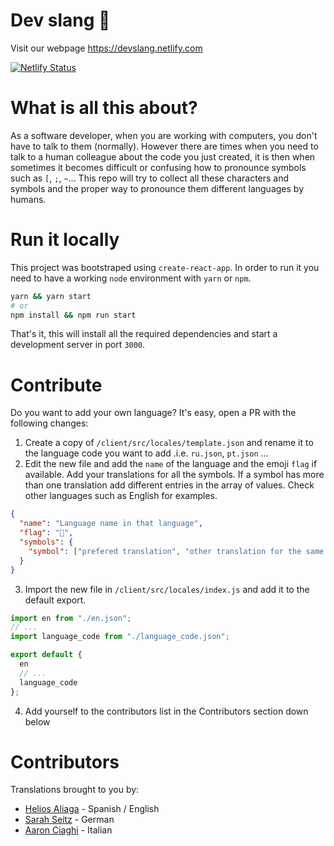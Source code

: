 # Dev slang 💬

Visit our webpage https://devslang.netlify.com

[![Netlify Status](https://api.netlify.com/api/v1/badges/a08fd526-4dde-46f0-beb5-1dcd986bdb32/deploy-status)](https://app.netlify.com/sites/devslang/deploys)

# What is all this about?

As a software developer, when you are working with computers, you don't have to talk to them (normally). However there are times when you need to talk to a human colleague about the code you just created, it is then when sometimes it becomes difficult or confusing how to pronounce symbols such as `[`, `;`, `~`... This repo will try to collect all these characters and symbols and the proper way to pronounce them different languages by humans.

# Run it locally
This project was bootstraped using `create-react-app`. In order to run it you need to have a working `node` environment with `yarn` or `npm`.
```bash
yarn && yarn start
# or
npm install && npm run start
```
That's it, this will install all the required dependencies and start a development server in port `3000`.

# Contribute

Do you want to add your own language? It's easy, open a PR with the following changes:

1. Create a copy of `/client/src/locales/template.json` and rename it to the language code you want to add .i.e. `ru.json`, `pt.json` ...
2. Edit the new file and add the `name` of the language and the emoji `flag` if available. Add your translations for all the symbols. If a symbol has more than one translation add different entries in the array of values. Check other languages such as English for examples.

```json
{
  "name": "Language name in that language",
  "flag": "🏁",
  "symbols": {
    "symbol": ["prefered translation", "other translation for the same symbol"]
  }
}
```

3. Import the new file in `/client/src/locales/index.js` and add it to the default export.

```js
import en from "./en.json";
// ...
import language_code from "./language_code.json";

export default {
  en
  // ...
  language_code
};
```

4. Add yourself to the contributors list in the Contributors section down below

# Contributors

Translations brought to you by:

- [Helios Aliaga](https://github.com/heliosam) - Spanish / English
- [Sarah Seitz](https://github.com/SarahNox) - German
- [Aaron Ciaghi](https://github.com/aaronsama) - Italian
